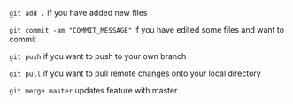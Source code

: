 `git add .` if you have added new files

`git commit -am "COMMIT_MESSAGE"` if you have edited some files and want to commit

`git push` if you want to push to your own branch

`git pull` if you want to pull remote changes onto your local directory

`git merge master` updates feature with master
